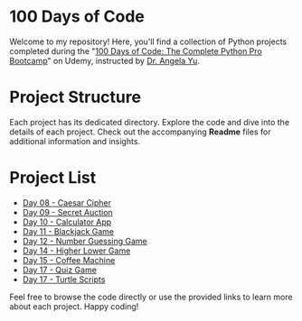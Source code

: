 # 100 Days of Code

Welcome to my repository! Here, you'll find a collection of Python projects completed during the "[100 Days of Code: The Complete Python Pro Bootcamp](https://www.udemy.com/course/100-days-of-code/)" on Udemy, instructed by [Dr. Angela Yu](https://www.udemy.com/course/100-days-of-code/#instructor-1).


# Project Structure

Each project has its dedicated directory. Explore the code and dive into the details of each project. Check out the accompanying **Readme** files for additional information and insights.

# Project List

- [Day 08 - Caesar Cipher](day_8_caesar_cipher)
- [Day 09 - Secret Auction](day_9_secret_auction)
- [Day 10 - Calculator App](day_10_calculator_app)
- [Day 11 - Blackjack Game](day_11_blackjack_game)
- [Day 12 - Number Guessing Game](day_12_number_guessing_game)
- [Day 14 - Higher Lower Game](day_14_higher_lower_game)
- [Day 15 - Coffee Machine](day_15_coffee_machine)
- [Day 17 - Quiz Game](day_17_quiz_game)
- [Day 17 - Turtle Scripts](day_18_turtle_scripts)

Feel free to browse the code directly or use the provided links to learn more about each project. Happy coding!




